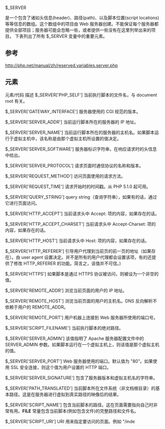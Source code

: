 $_SERVER 

是一个包含了诸如头信息(header)、路径(path)、以及脚本位置(script locations)等等信息的数组。这个数组中的项目由 Web 服务器创建。不能保证每个服务器都提供全部项目；服务器可能会忽略一些，或者提供一些没有在这里列举出来的项目。
下表列出了所有 $_SERVER 变量中的重要元素。





## 参考
http://php.net/manual/zh/reserved.variables.server.php


## 元素

元素/代码	描述
$_SERVER['PHP_SELF']	当前执行脚本的文件名，与 document root 有关。

$_SERVER['GATEWAY_INTERFACE']	服务器使用的 CGI 规范的版本。

$_SERVER['SERVER_ADDR']	当前运行脚本所在的服务器的 IP 地址。

$_SERVER['SERVER_NAME']	当前运行脚本所在的服务器的主机名。如果脚本运行于虚拟主机中，该名称是由那个虚拟主机所设置的值决定。

$_SERVER['SERVER_SOFTWARE']	服务器标识字符串，在响应请求时的头信息中给出。

$_SERVER['SERVER_PROTOCOL']	请求页面时通信协议的名称和版本。

$_SERVER['REQUEST_METHOD']	访问页面使用的请求方法。

$_SERVER['REQUEST_TIME']	请求开始时的时间戳。从 PHP 5.1.0 起可用。

$_SERVER['QUERY_STRING']	query string（查询字符串），如果有的话，通过它进行页面访问。

$_SERVER['HTTP_ACCEPT']	当前请求头中 Accept: 项的内容，如果存在的话。

$_SERVER['HTTP_ACCEPT_CHARSET']	当前请求头中 Accept-Charset: 项的内容，如果存在的话。

$_SERVER['HTTP_HOST']	当前请求头中 Host: 项的内容，如果存在的话。

$_SERVER['HTTP_REFERER']	引导用户代理到当前页的前一页的地址（如果存在）。由 user agent 设置决定。并不是所有的用户代理都会设置该项，有的还提供了修改 HTTP_REFERER 的功能。简言之，该值并不可信。)

$_SERVER['HTTPS']	如果脚本是通过 HTTPS 协议被访问，则被设为一个非空的值。

$_SERVER['REMOTE_ADDR']	浏览当前页面的用户的 IP 地址。

$_SERVER['REMOTE_HOST']	浏览当前页面的用户的主机名。DNS 反向解析不依赖于用户的 REMOTE_ADDR。

$_SERVER['REMOTE_PORT']	用户机器上连接到 Web 服务器所使用的端口号。

$_SERVER['SCRIPT_FILENAME']	当前执行脚本的绝对路径。

$_SERVER['SERVER_ADMIN']	该值指明了 Apache 服务器配置文件中的 SERVER_ADMIN 参数。如果脚本运行在一个虚拟主机上，则该值是那个虚拟主机的值。

$_SERVER['SERVER_PORT']	Web 服务器使用的端口。默认值为 "80"。如果使用 SSL 安全连接，则这个值为用户设置的 HTTP 端口。

$_SERVER['SERVER_SIGNATURE']	包含了服务器版本和虚拟主机名的字符串。

$_SERVER['PATH_TRANSLATED']	当前脚本所在文件系统（非文档根目录）的基本路径。这是在服务器进行虚拟到真实路径的映像后的结果。

$_SERVER['SCRIPT_NAME']	包含当前脚本的路径。这在页面需要指向自己时非常有用。__FILE__ 常量包含当前脚本(例如包含文件)的完整路径和文件名。

$_SERVER['SCRIPT_URI']	URI 用来指定要访问的页面。例如 "/inde


